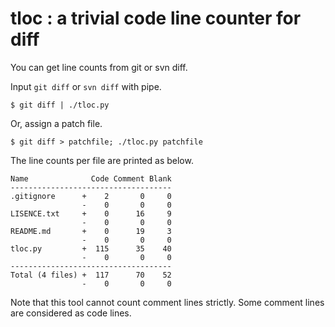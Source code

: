 tloc : a trivial code line counter for diff
===========================================

You can get line counts from git or svn diff.

Input `git diff` or `svn diff` with pipe.

```
$ git diff | ./tloc.py
```

Or, assign a patch file.

```
$ git diff > patchfile; ./tloc.py patchfile
```

The line counts per file are printed as below.

```
Name              Code Comment Blank
------------------------------------
.gitignore      +    2       0     0
                -    0       0     0
LISENCE.txt     +    0      16     9
                -    0       0     0
README.md       +    0      19     3
                -    0       0     0
tloc.py         +  115      35    40
                -    0       0     0
------------------------------------
Total (4 files) +  117      70    52
                -    0       0     0
```

Note that this tool cannot count comment lines strictly. Some comment lines
are considered as code lines.
